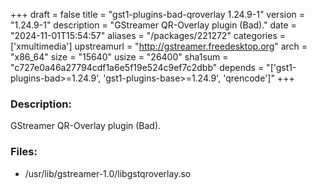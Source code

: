 +++
draft = false
title = "gst1-plugins-bad-qroverlay 1.24.9-1"
version = "1.24.9-1"
description = "GStreamer QR-Overlay plugin (Bad)."
date = "2024-11-01T15:54:57"
aliases = "/packages/221272"
categories = ['xmultimedia']
upstreamurl = "http://gstreamer.freedesktop.org"
arch = "x86_64"
size = "15640"
usize = "26400"
sha1sum = "c727e0a46a27794cdf1a6e5f19e524c9ef7c2dbb"
depends = "['gst1-plugins-bad>=1.24.9', 'gst1-plugins-base>=1.24.9', 'qrencode']"
+++
### Description: 
GStreamer QR-Overlay plugin (Bad).

### Files: 
* /usr/lib/gstreamer-1.0/libgstqroverlay.so
